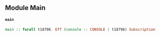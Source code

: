 ## Module Main

#### `main`

``` purescript
main :: forall t18796. Eff (console :: CONSOLE | t18796) Subscription
```


